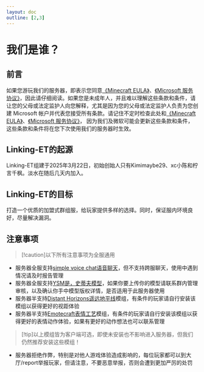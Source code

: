 ```yaml
---
layout: doc
outline: [2,3]
---
```


# 我们是谁？

## 前言
如果您游玩我们的服务器，即表示您同意[《Minecraft EULA》](https://www.minecraft.net/zh-hans/eula)、[《Microsoft 服务协议》](https://www.microsoft.com/servicesagreement)，因此请仔细阅读。如果您是未成年人，并且难以理解这些条款和条件，请让您的父母或法定监护人向您解释，尤其是因为您的父母或法定监护人负责为您创建 Microsoft 帐户并代表您接受所有条款。请记住不定时检查此处和[《Minecraft EULA》](https://www.minecraft.net/zh-hans/eula)、[《Microsoft 服务协议》](https://www.microsoft.com/servicesagreement)， 因为我们及微软可能会更新这些条款和条件，这些条款和条件将在您下次使用我们的服务器时生效。

## Linking-ET的起源
Linking-ET组建于2025年3月22日，初始创始人只有Kimimaybe29、xc小陈和柠言千枫。淡水在随后几天内加入。

## Linking-ET的目标
打造一个优质的加盟式群组服，给玩家提供多样的选择。同时，保证服内环境良好，尽量解决漏洞。

## 注意事项
> [!caution]以下所有注意事项为全服通用
- 服务器全服支持[simple voice chat语音聊天](https://www.mcmod.cn/class/3693.html)，但不支持跨服聊天，使用中遇到情况请及时报告管理
- 服务器全服支持[YSM是，史蒂夫模型](https://www.mcmod.cn/class/8616.html)，如果你要上传你的模型请联系群内管理审核，以及确认你手中模型版权详情，是否适用于此服务器使用
- 服务器半支持[Distant Horizons遥远地平线](https://www.mcmod.cn/class/5009.html)模组，有条件的玩家请自行安装该模组以获得更好的视距体验
- 服务器半支持[Emotecraft表情工艺](https://www.mcmod.cn/class/3507.html)模组，有条件的玩家请自行安装该模组以获得更好的表情动作体验，如果有更好的动作想法也可以联系管理
> [!tip]以上模组皆为客户端可选，即使未安装也不影响进入服务器，但我们仍然推荐安装这些模组！
- 服务器拒绝作弊，特别是对他人游戏体验造成影响的，每位玩家都可以到大厅/report举报玩家，但请注意，不要恶意举报，否则会遭到更加严厉的处罚
